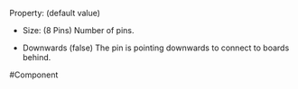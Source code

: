 Property: (default value)

- Size: (8 Pins)
   Number of pins.

- Downwards (false)
   The pin is pointing downwards to connect to boards behind.

#Component 